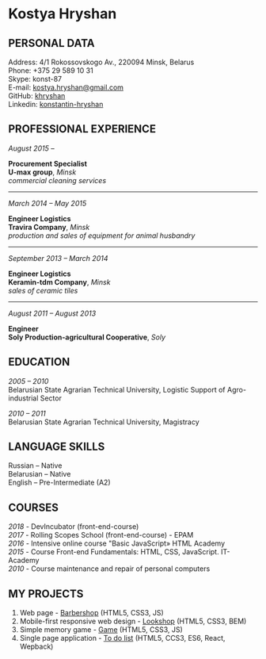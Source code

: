 # Kostya Hryshan


## PERSONAL DATA

Address: 4/1 Rokossovskogo Av., 220094 Minsk, Belarus  
Phone: +375 29 589 10 31  
Skype: konst-87  
E-mail: kostya.hryshan@gmail.com  
GitHub: [khryshan](https://github.com/khryshan)  
Linkedin: [konstantin-hryshan](https://www.linkedin.com/in/konstantin-hryshan-40a80486/)



## PROFESSIONAL EXPERIENCE

*August 2015 –*  

**Procurement Specialist**  
**U-max group**, *Minsk*  
*commercial cleaning services*
___

*March 2014 – May 2015*  

**Engineer Logistics**  
**Travira Company**, *Minsk*  
*production and sales of equipment for animal husbandry*
___

*September 2013 – March 2014*  

**Engineer Logistics**  
**Keramin-tdm Company**, *Minsk*  
*sales of ceramic tiles*
 ___
 
*August 2011 – August 2013*  

**Engineer**  
**Soly Production-agricultural Cooperative**, *Soly*



## EDUCATION

*2005 – 2010*  
Belarusian State Agrarian Technical University, Logistic Support of Agro-industrial Sector

*2010 – 2011*  
Belarusian State Agrarian Technical University, Magistracy



## LANGUAGE SKILLS

Russian – Native  
Belarusian – Native  
English – Pre-Intermediate (A2)



## COURSES

*2018* - DevIncubator (front-end-course)  
*2017* - Rolling Scopes School (front-end-course) - EPAM  
*2016* - Intensive online course &quot;Basic JavaScript» HTML Academy  
*2015* - Course Front-end Fundamentals: HTML, CSS, JavaScript. IT-Academy  
*2010* - Course maintenance and repair of personal computers  



## MY PROJECTS

1. Web page - [Barbershop](https://khryshan.github.io/barbershop/) (HTML5, CSS3, JS)
2. Mobile-first responsive web design - [Lookshop](https://khryshan.github.io/lookshop/) (HTML5, CSS3, BEM)
3. Simple memory game - [Game](https://khryshan.github.io/match-match-game/) (HTML5, CSS3, JS)
4. Single page application - [To do list](https://github.com/khryshan/TODO-LIST) (HTML5, CCS3, ES6, React, Wepback)
